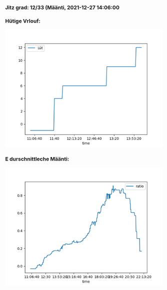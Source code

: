### Jitz grad: 12/33 (Määnti, 2021-12-27 14:06:00

### Hütige Vrlouf:
![Graph](Today.png)

### E durschnittleche Määnti:
![Graph](Määnti.png)